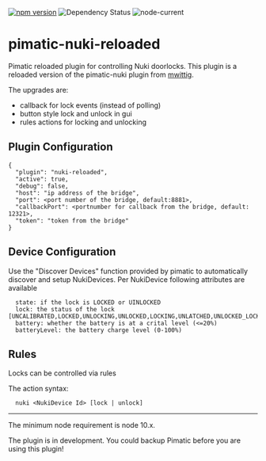 
[![npm version](https://badge.fury.io/js/pimatic-nuki-reloaded.svg)](https://badge.fury.io/js/pimatic-nuki-reloaded)
![Dependency Status](https://david-dm.org/bertreb/pimatic-nuki-reloaded.svg)
![node-current](https://img.shields.io/node/v/pimatic-nuki-reloaded)

# pimatic-nuki-reloaded
Pimatic reloaded plugin for controlling Nuki doorlocks.
This plugin is a reloaded version of the pimatic-nuki plugin from [mwittig](https://github.com/mwittig/pimatic-nuki).

The upgrades are:
- callback for lock events (instead of polling)
- button style lock and unlock in gui
- rules actions for locking and unlocking

## Plugin Configuration

```
{
  "plugin": "nuki-reloaded",
  "active": true,
  "debug": false,
  "host": "ip address of the bridge",
  "port": <port number of the bridge, default:8881>,
  "callbackPort": <portnumber for callback from the bridge, default: 12321>,
  "token": "token from the bridge"
}
```
## Device Configuration

Use the "Discover Devices" function provided by pimatic to automatically discover and setup NukiDevices.
Per NukiDevice following attributes are available
```
  state: if the lock is LOCKED or UINLOCKED
  lock: the status of the lock [UNCALIBRATED,LOCKED,UNLOCKING,UNLOCKED,LOCKING,UNLATCHED,UNLOCKED_LOCK_N_GO,UNLATCHING]
  battery: whether the battery is at a crital level (<=20%)
  batteryLevel: the battery charge level (0-100%)
```

## Rules
Locks can be controlled via rules

The action syntax:
```
  nuki <NukiDevice Id> [lock | unlock]
```

---
The minimum node requirement is node 10.x.

The plugin is in development. You could backup Pimatic before you are using this plugin!

